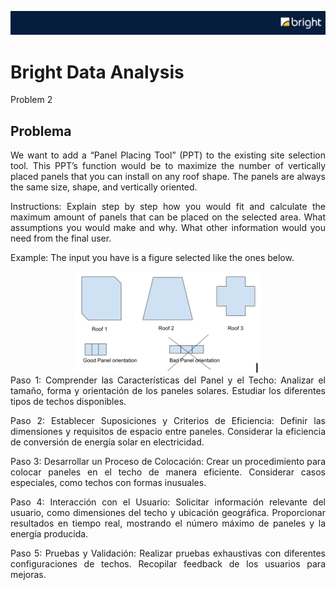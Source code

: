 ![header](https://github.com/Cora1218/Data_Analysis_Bright/blob/main/logo4.png) 

# Bright Data Analysis 
Problem 2

## Problema
<div align="justify">
We want to add a “Panel Placing Tool” (PPT) to the existing site selection tool. This PPT’s function would be to maximize the number of vertically placed panels that you can install on any roof shape. The panels are always the same size, shape, and vertically oriented.
  
Instructions: Explain step by step how you would fit and calculate the maximum amount of panels that can be placed on the selected area. What assumptions you would make and why. What other information would you need from the final user.

Example: The input you have is a figure selected like the ones below.
</div>
<div align="center">
<img src="https://github.com/Cora1218/Data_Analysis_Bright/blob/main/shapes.png" width=300> 
</div>
<div align="justify">
Paso 1: Comprender las Características del Panel y el Techo:
  Analizar el tamaño, forma y orientación de los paneles solares.
  Estudiar los diferentes tipos de techos disponibles.
  
Paso 2: Establecer Suposiciones y Criterios de Eficiencia:
  Definir las dimensiones y requisitos de espacio entre paneles.
  Considerar la eficiencia de conversión de energía solar en electricidad.
  
Paso 3: Desarrollar un Proceso de Colocación:
  Crear un procedimiento para colocar paneles en el techo de manera eficiente.
  Considerar casos especiales, como techos con formas inusuales.
  
Paso 4: Interacción con el Usuario:
  Solicitar información relevante del usuario, como dimensiones del techo y ubicación geográfica.
  Proporcionar resultados en tiempo real, mostrando el número máximo de paneles y la energía producida.

Paso 5: Pruebas y Validación:
  Realizar pruebas exhaustivas con diferentes configuraciones de techos.
  Recopilar feedback de los usuarios para mejoras.
</div>




